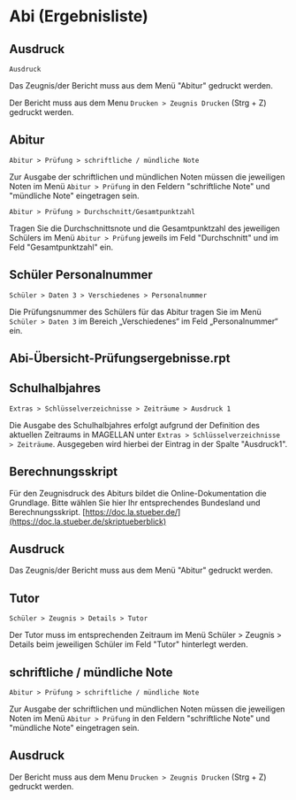 ﻿# Abi (Ergebnisliste)

## Ausdruck

 `Ausdruck`

Das Zeugnis/der Bericht muss aus dem Menü "Abitur" gedruckt werden.

Der Bericht muss aus dem Menu `Drucken > Zeugnis Drucken` (Strg + Z) gedruckt werden.

## Abitur

`Abitur > Prüfung > schriftliche / mündliche Note`

Zur Ausgabe der schriftlichen und mündlichen Noten müssen die jeweiligen Noten im Menü `Abitur > Prüfung` in den Feldern "schriftliche Note" und "mündliche Note" eingetragen sein.

`Abitur > Prüfung > Durchschnitt/Gesamtpunktzahl`

Tragen Sie die Durchschnittsnote und die Gesamtpunktzahl des jeweiligen Schülers im Menü `Abitur > Prüfung` jeweils im Feld "Durchschnitt" und im Feld "Gesamtpunktzahl" ein.

## Schüler Personalnummer 

`Schüler > Daten 3 > Verschiedenes > Personalnummer`

Die Prüfungsnummer des Schülers für das Abitur tragen Sie im Menü `Schüler > Daten 3` im Bereich „Verschiedenes“ im Feld „Personalnummer“ ein.

## Abi-Übersicht-Prüfungsergebnisse.rpt

## Schulhalbjahres

`Extras > Schlüsselverzeichnisse > Zeiträume > Ausdruck 1`

Die Ausgabe des Schulhalbjahres erfolgt aufgrund der Definition des aktuellen Zeitraums in MAGELLAN unter `Extras > Schlüsselverzeichnisse > Zeiträume`. Ausgegeben wird hierbei der Eintrag in der Spalte "Ausdruck1".

## Berechnungsskript

Für den Zeugnisdruck des Abiturs bildet die Online-Dokumentation die Grundlage. Bitte wählen Sie hier Ihr entsprechendes Bundesland und Berechnungsskript. [https://doc.la.stueber.de/](https://doc.la.stueber.de/skriptueberblick)

## Ausdruck

Das Zeugnis/der Bericht muss aus dem Menü "Abitur" gedruckt werden.

## Tutor

`Schüler > Zeugnis > Details > Tutor`

Der Tutor muss im entsprechenden Zeitraum im Menü Schüler > Zeugnis > Details beim jeweiligen Schüler im Feld "Tutor" hinterlegt werden.

## schriftliche / mündliche Note

`Abitur > Prüfung > schriftliche / mündliche Note`

Zur Ausgabe der schriftlichen und mündlichen Noten müssen die jeweiligen Noten im Menü `Abitur > Prüfung` in den Feldern "schriftliche Note" und "mündliche Note" eingetragen sein.

## Ausdruck

Der Bericht muss aus dem Menu `Drucken > Zeugnis Drucken` (Strg + Z) gedruckt werden.